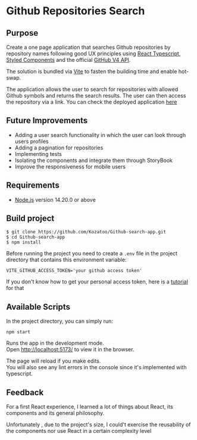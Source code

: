 # Github Repositories Search
## Purpose

Create a one page application that searches Github repositories by repository names following good UX principles using [React Typescript](https://reactjs.org/), [Styled Components](https://styled-components.com/) and the official [ GitHub V4 API](https://docs.github.com/en/graphql).  
  
The solution is bundled via [Vite](https://vitejs.dev/) to fasten the building time and enable hot-swap.  

The application allows the user to search for repositories with allowed Github symbols and returns the search results. The user can then access the repository via a link. 
You can check the deployed application [here](https://whimsical-begonia-ad4077.netlify.app/)  

## Future Improvements

- Adding a user search functionality in which the user can look through users profiles 
- Adding a pagination for repositories
- Implementing tests
- Isolating the components and integrate them through StoryBook 
- Improve the responsiveness for mobile users 

## Requirements
* [Node.js](https://nodejs.org/en/) version 14.20.0 or above

## Build project
```
$ git clone https://github.com/Kozatoo/Github-search-app.git
$ cd Github-search-app
$ npm install
```
Before running the project you need to create a `.env` file in the project directory that contains this environment variable:

```
VITE_GITHUB_ACCESS_TOKEN='your github access token'
```
If you don't know how to get your personal access token, here is a [tutorial](https://docs.github.com/en/authentication/keeping-your-account-and-data-secure/creating-a-personal-access-token) for that

## Available Scripts

In the project directory, you can simply run:

```
npm start
```

Runs the app in the development mode.\
Open [http://localhost:5173/](http://127.0.0.1:5173/) to view it in the browser.

The page will reload if you make edits.\
You will also see any lint errors in the console since it's implemented with typescript.


## Feedback

For a first React experience, I learned a lot of things about React, its components and its general philosophy.  
  
Unfortunately , due to the project's size, I could't exercise the reusability of the components nor use React in a certain complexity level
